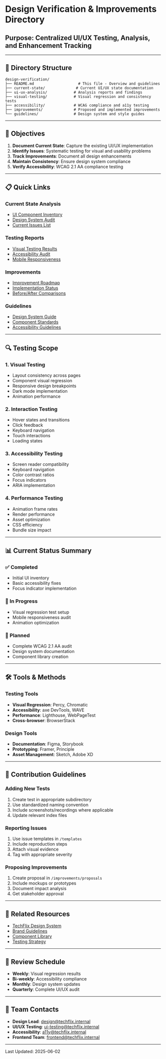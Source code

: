 # Design Verification & Improvements Directory
## Purpose: Centralized UI/UX Testing, Analysis, and Enhancement Tracking

---

## 📁 Directory Structure

```
design-verification/
├── README.md                    # This file - Overview and guidelines
├── current-state/              # Current UI/UX state documentation
├── ui-ux-analysis/            # Analysis reports and findings
├── visual-testing/            # Visual regression and consistency tests
├── accessibility/             # WCAG compliance and a11y testing
├── improvements/              # Proposed and implemented improvements
└── guidelines/                # Design system and style guides
```

---

## 🎯 Objectives

1. **Document Current State**: Capture the existing UI/UX implementation
2. **Identify Issues**: Systematic testing for visual and usability problems
3. **Track Improvements**: Document all design enhancements
4. **Maintain Consistency**: Ensure design system compliance
5. **Verify Accessibility**: WCAG 2.1 AA compliance testing

---

## 📋 Quick Links

### Current State Analysis
- [UI Component Inventory](./current-state/COMPONENT_INVENTORY.md)
- [Design System Audit](./current-state/DESIGN_SYSTEM_AUDIT.md)
- [Current Issues List](./current-state/CURRENT_ISSUES.md)

### Testing Reports
- [Visual Testing Results](./visual-testing/VISUAL_TEST_RESULTS.md)
- [Accessibility Audit](./accessibility/ACCESSIBILITY_AUDIT.md)
- [Mobile Responsiveness](./visual-testing/MOBILE_RESPONSIVENESS.md)

### Improvements
- [Improvement Roadmap](./improvements/IMPROVEMENT_ROADMAP.md)
- [Implementation Status](./improvements/IMPLEMENTATION_STATUS.md)
- [Before/After Comparisons](./improvements/BEFORE_AFTER.md)

### Guidelines
- [Design System Guide](./guidelines/DESIGN_SYSTEM.md)
- [Component Standards](./guidelines/COMPONENT_STANDARDS.md)
- [Accessibility Guidelines](./guidelines/ACCESSIBILITY_GUIDELINES.md)

---

## 🔍 Testing Scope

### 1. Visual Testing
- Layout consistency across pages
- Component visual regression
- Responsive design breakpoints
- Dark mode implementation
- Animation performance

### 2. Interaction Testing
- Hover states and transitions
- Click feedback
- Keyboard navigation
- Touch interactions
- Loading states

### 3. Accessibility Testing
- Screen reader compatibility
- Keyboard navigation
- Color contrast ratios
- Focus indicators
- ARIA implementation

### 4. Performance Testing
- Animation frame rates
- Render performance
- Asset optimization
- CSS efficiency
- Bundle size impact

---

## 📊 Current Status Summary

### ✅ Completed
- Initial UI inventory
- Basic accessibility fixes
- Focus indicator implementation

### 🚧 In Progress
- Visual regression test setup
- Mobile responsiveness audit
- Animation optimization

### 📅 Planned
- Complete WCAG 2.1 AA audit
- Design system documentation
- Component library creation

---

## 🛠️ Tools & Methods

### Testing Tools
- **Visual Regression**: Percy, Chromatic
- **Accessibility**: axe DevTools, WAVE
- **Performance**: Lighthouse, WebPageTest
- **Cross-browser**: BrowserStack

### Design Tools
- **Documentation**: Figma, Storybook
- **Prototyping**: Framer, Principle
- **Asset Management**: Sketch, Adobe XD

---

## 📝 Contribution Guidelines

### Adding New Tests
1. Create test in appropriate subdirectory
2. Use standardized naming convention
3. Include screenshots/recordings where applicable
4. Update relevant index files

### Reporting Issues
1. Use issue templates in `/templates`
2. Include reproduction steps
3. Attach visual evidence
4. Tag with appropriate severity

### Proposing Improvements
1. Create proposal in `/improvements/proposals`
2. Include mockups or prototypes
3. Document impact analysis
4. Get stakeholder approval

---

## 🔗 Related Resources

- [TechFlix Design System](https://design.techflix.internal)
- [Brand Guidelines](./guidelines/BRAND_GUIDELINES.md)
- [Component Library](https://storybook.techflix.internal)
- [Testing Strategy](../testing/TESTING_STRATEGY.md)

---

## 📅 Review Schedule

- **Weekly**: Visual regression results
- **Bi-weekly**: Accessibility compliance
- **Monthly**: Design system updates
- **Quarterly**: Complete UI/UX audit

---

## 👥 Team Contacts

- **Design Lead**: design@techflix.internal
- **UI/UX Testing**: ui-testing@techflix.internal
- **Accessibility**: a11y@techflix.internal
- **Frontend Team**: frontend@techflix.internal

---

Last Updated: 2025-06-02